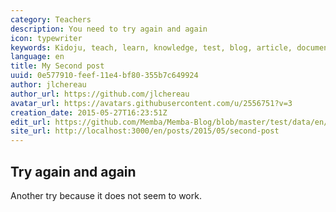 ```yaml
---
category: Teachers
description: You need to try again and again
icon: typewriter
keywords: Kidoju, teach, learn, knowledge, test, blog, article, documentation, ebook, video, webinar, slide
language: en
title: My Second post
uuid: 0e577910-feef-11e4-bf80-355b7c649924
author: jlchereau
author_url: https://github.com/jlchereau
avatar_url: https://avatars.githubusercontent.com/u/2556751?v=3
creation_date: 2015-05-27T16:23:51Z
edit_url: https://github.com/Memba/Memba-Blog/blob/master/test/data/en/posts/2015/second-post.md
site_url: http://localhost:3000/en/posts/2015/05/second-post
---
```

## Try again and again

Another try because it does not seem to work.